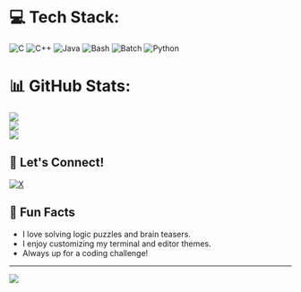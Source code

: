 # 💻 Tech Stack:
![C](https://img.shields.io/badge/C-00599C?style=plastic&logo=c&logoColor=white)
![C++](https://img.shields.io/badge/C++-00599C?style=plastic&logo=c%2B%2B&logoColor=white)
![Java](https://img.shields.io/badge/Java-007396?style=plastic&logo=java&logoColor=white)
![Bash](https://img.shields.io/badge/Bash-4EAA25?style=plastic&logo=gnubash&logoColor=white)
![Batch](https://img.shields.io/badge/Batch-000000?style=plastic&logo=windows&logoColor=white)
![Python](https://img.shields.io/badge/Python-3670A0?style=plastic&logo=python&logoColor=ffdd54)

# 📊 GitHub Stats:
![](https://github-readme-stats.vercel.app/api?username=Miraj13123&theme=tokyonight&hide_border=false&include_all_commits=true&count_private=true)<br/>
![](https://nirzak-streak-stats.vercel.app/?user=Miraj13123&theme=tokyonight&hide_border=false)<br/>
![](https://github-readme-stats.vercel.app/api/top-langs/?username=Miraj13123&theme=tokyonight&hide_border=false&include_all_commits=true&count_private=true&layout=compact)

## 🤝 Let's Connect!
[![X](https://img.shields.io/badge/X-000000?style=plastic&logo=x&logoColor=white)](https://x.com/Mahmudul__Miraj)

## 🎯 Fun Facts
- I love solving logic puzzles and brain teasers.
- I enjoy customizing my terminal and editor themes.
- Always up for a coding challenge!

---
[![](https://visitcount.itsvg.in/api?id=Miraj13123&icon=0&color=0)](https://visitcount.itsvg.in)

<!-- Proudly created with GPRM ( https://gprm.itsvg.in ) -->
